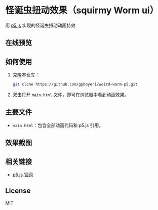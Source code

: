 
# 怪诞虫扭动效果（squirmy Worm ui）

用 [p5.js](https://p5js.org/) 实现的怪诞虫扭动动画特效

## 在线预览


## 如何使用

1. 克隆本仓库：
   ```bash
   git clone https://github.com/gpboyer1/weird-worm-p5.git
   ```
2. 双击打开 `main.html` 文件，即可在浏览器中看到动画效果。

## 主要文件

- `main.html`：包含全部动画代码和 p5.js 引用。

## 效果截图


## 相关链接

- [p5.js 官网](https://p5js.org/)

## License

MIT

